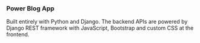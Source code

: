 ### Power Blog App
Built entirely with Python and Django. The backend APIs are powered by Django REST framework with JavaScript, Bootstrap and custom CSS at the frontend.